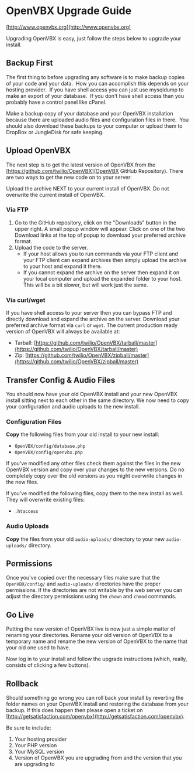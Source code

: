 # OpenVBX Upgrade Guide

[http://www.openvbx.org](http://www.openvbx.org)

Upgrading OpenVBX is easy, just follow the steps below to upgrade your install.


## Backup First

The first thing to before upgrading any software is to make backup copies of your code and your data.  How you can accomplish this depends on your hosting provider.  If you have shell access you can just use mysqldump to make an export of your database.  If you don't have shell access than you probably have a control panel like cPanel.

Make a backup copy of your database and your OpenVBX installation because there are uploaded audio files and configuration files in there.  You should also download these backups to your computer or upload them to DropBox or JungleDisk for safe keeping.


## Upload OpenVBX

The next step is to get the latest version of OpenVBX from the [https://github.com/twilio/OpenVBX](OpenVBX GitHub Repository). There are two ways to get the new code on to your server:

Upload the archive NEXT to your current install of OpenVBX. Do not overwrite the current install of OpenVBX.

### Via FTP

1. Go to the GitHub repository, click on the "Downloads" button in the upper right. A small popup window will appear. Click on one of the two Download links at the top of popup to download your preferred archive format.
1. Upload the code to the server.
	* If your host allows you to run commands via your FTP client and your FTP client can expand archives then simply upload the archive to your host and expand it there.
	* If you cannot expand the archive on the server then expand it on your local computer and upload the expanded folder to your host. This will be a bit slower, but will work just the same.

### Via curl/wget

If you have shell access to your server then you can bypass FTP and directly download and expand the archive on the server. Download your preferred archive format via `curl` or `wget`. The current production ready version of OpenVBX will always be available at:

* Tarball: [https://github.com/twilio/OpenVBX/tarball/master](https://github.com/twilio/OpenVBX/tarball/master)
* Zip: [https://github.com/twilio/OpenVBX/zipball/master](https://github.com/twilio/OpenVBX/zipball/master)


## Transfer Config & Audio Files

You should now have your old OpenVBX install and your new OpenVBX install sitting next to each other in the same directory. We now need to copy your configuration and audio uploads to the new install.

### Configuration Files

**Copy** the following files from your old install to your new install:

* `OpenVBX/config/database.php`
* `OpenVBX/config/openvbx.php`

If you've modified any other files check them against the files in the new OpenVBX version and copy over your changes to the new versions. Do no completely copy over the old versions as you might overwrite changes in the new files.

If you've modified the following files, copy them to the new install as well. They will overwrite existing files:

* `.htaccess`

### Audio Uploads

**Copy** the files from your old `audio-uploads/` directory to your new `audio-uploads/` directory.


## Permissions

Once you've copied over the necessary files make sure that the `OpenVBX/config/` and `audio-uploads/` directories have the proper permissions. If the directories are not writable by the web server you can adjust the directory permissions using the `chown` and `chmod` commands.


## Go Live

Putting the new version of OpenVBX live is now just a simple matter of renaming your directories. Rename your old version of OpenVBX to a temporary name and rename the new version of OpenVBX to the name that your old one used to have.

Now log in to your install and follow the upgrade instructions (which, really, consists of clicking a few buttons).


## Rollback

Should something go wrong you can roll back your install by reverting the folder names on your OpenVBX install and restoring the database from your backup. If this does happen then please open a ticket on [http://getsatisfaction.com/openvbx](http://getsatisfaction.com/openvbx). 

Be sure to include:

1. Your hosting provider
2. Your PHP version
3. Your MySQL version
4. Version of OpenVBX you are upgrading from and the version that you are upgrading to